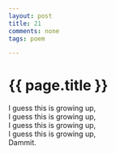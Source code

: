 ```yaml
---
layout: post
title: 21
comments: none
tags: poem

---
```


{{ page.title }}
================

<div class="poem">
I guess this is growing up,<br/>
I guess this is growing up,<br/>
I guess this is growing up,<br/> 
I guess this is growing up,<br/>
Dammit.  
</div>